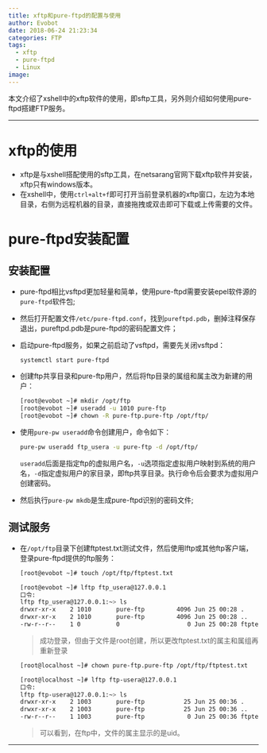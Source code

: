 ```yaml
---
title: xftp和pure-ftpd的配置与使用
author: Evobot
date: 2018-06-24 21:23:34
categories: FTP
tags: 
  - xftp
  - pure-ftpd
  - Linux
image:
---
```




本文介绍了xshell中的xftp软件的使用，即sftp工具，另外则介绍如何使用pure-ftpd搭建FTP服务。

<!--more-->

---

# xftp的使用

- xftp是与xshell搭配使用的sftp工具，在netsarang官网下载xftp软件并安装，xftp只有windows版本。
- 在xshell中，使用`ctrl+alt+f`即可打开当前登录机器的xftp窗口，左边为本地目录，右侧为远程机器的目录，直接拖拽或双击即可下载或上传需要的文件。

# pure-ftpd安装配置

## 安装配置

- pure-ftpd相比vsftpd更加轻量和简单，使用pure-ftpd需要安装epel软件源的`pure-ftpd`软件包;

- 然后打开配置文件`/etc/pure-ftpd.conf`，找到`pureftpd.pdb`，删掉注释保存退出，pureftpd.pdb是pure-ftpd的密码配置文件；

- 启动pure-ftpd服务，如果之前启动了vsftpd，需要先关闭vsftpd：

  ```bash
  systemctl start pure-ftpd
  ```

- 创建ftp共享目录和pure-ftp用户，然后将ftp目录的属组和属主改为新建的用户：

  ```bash
  [root@evobot ~]# mkdir /opt/ftp
  [root@evobot ~]# useradd -u 1010 pure-ftp
  [root@evobot ~]# chown -R pure-ftp.pure-ftp /opt/ftp/
  ```

- 使用`pure-pw useradd`命令创建用户，命令如下：

  ```bash
  pure-pw useradd ftp_usera -u pure-ftp -d /opt/ftp/
  ```

  `useradd`后面是指定ftp的虚拟用户名，`-u`选项指定虚拟用户映射到系统的用户名，`-d`指定虚拟用户的家目录，即ftp共享目录。执行命令后会要求为虚拟用户创建密码。

- 然后执行`pure-pw mkdb`是生成pure-ftpd识别的密码文件;

## 测试服务

- 在`/opt/ftp`目录下创建ftptest.txt测试文件，然后使用lftp或其他ftp客户端，登录pure-ftpd提供的ftp服务：

  ```bash
  [root@evobot ~]# touch /opt/ftp/ftptest.txt

  [root@evobot ~]# lftp ftp_usera@127.0.0.1
  口令: 
  lftp ftp_usera@127.0.0.1:~> ls      
  drwxr-xr-x    2 1010       pure-ftp         4096 Jun 25 00:28 .
  drwxr-xr-x    2 1010       pure-ftp         4096 Jun 25 00:28 ..
  -rw-r--r--    1 0          0                   0 Jun 25 00:28 ftptest.txt

  ```

  > 成功登录，但由于文件是root创建，所以更改ftptest.txt的属主和属组再重新登录

  ```bash
  [root@localhost ~]# chown pure-ftp.pure-ftp /opt/ftp/ftptest.txt 

  [root@localhost ~]# lftp ftp-usera@127.0.0.1
  口令: 
  lftp ftp-usera@127.0.0.1:~> ls      
  drwxr-xr-x    2 1003       pure-ftp           25 Jun 25 00:36 .
  drwxr-xr-x    2 1003       pure-ftp           25 Jun 25 00:36 ..
  -rw-r--r--    1 1003       pure-ftp            0 Jun 25 00:36 ftptest.txt

  ```

  > 可以看到，在ftp中，文件的属主显示的是uid。

---

